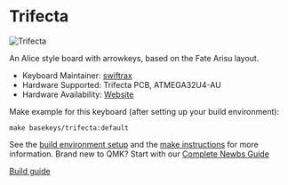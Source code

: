 # Trifecta

![Trifecta](https://i.imgur.com/tlIwQowl.jpeg)

An Alice style board with arrowkeys, based on the Fate Arisu layout.

* Keyboard Maintainer: [swiftrax](https://github.com/swiftrax)  
* Hardware Supported: Trifecta PCB, ATMEGA32U4-AU
* Hardware Availability: [Website](https://mykeyboard.eu/catalogue/)

Make example for this keyboard (after setting up your build environment):

    make basekeys/trifecta:default

See the [build environment setup](https://docs.qmk.fm/#/getting_started_build_tools) and the [make instructions](https://docs.qmk.fm/#/getting_started_make_guide) for more information. Brand new to QMK? Start with our [Complete Newbs Guide](https://docs.qmk.fm/#/newbs)

[Build guide](https://www.basekeys.com/category/build-guides/)
